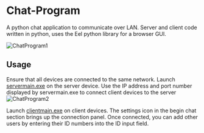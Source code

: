 # Chat-Program
A python chat application to communicate over LAN. Server and client code written in python, uses the Eel python library for a browser GUI. <br />

![ChatProgram1](https://github.com/sydluqmaan/Python-Chat-Program/assets/138065925/662b21eb-9cf9-4027-b5da-56017df1430d)

## Usage
 Ensure that all devices are connected to the same network. Launch [servermain.exe](https://github.com/sydluqmaan/Python-Chat-Program/blob/main/servermain.exe) on the server device. Use the IP address and port number displayed by servermain.exe to connect client devices to the server
 <br />
![ChatProgram2](https://github.com/sydluqmaan/Python-Chat-Program/assets/138065925/cc454110-08b4-4c32-a7b9-ddb5ca3f772b)

Launch [clientmain.exe](https://github.com/sydluqmaan/Python-Chat-Program/blob/main/clientmain.exe) on client devices. The settings icon in the begin chat section brings up the connection panel. Once connected, you can add other users by entering their ID numbers into the ID input field.<br />
<br />


